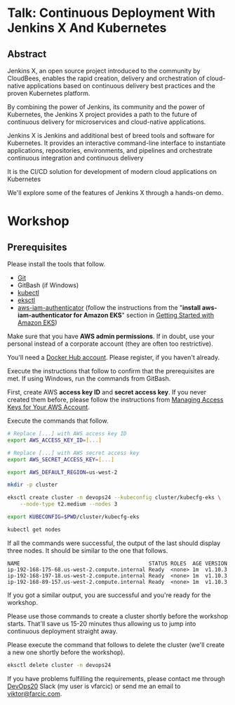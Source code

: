 # Talk: Continuous Deployment With Jenkins X And Kubernetes

## Abstract

Jenkins X, an open source project introduced to the community by CloudBees, enables the rapid creation, delivery and orchestration of cloud-native applications based on continuous delivery best practices and the proven Kubernetes platform.

By combining the power of Jenkins, its community and the power of Kubernetes, the Jenkins X project provides a path to the future of continuous delivery for microservices and cloud-native applications.

Jenkins X is Jenkins and additional best of breed tools and software for Kubernetes. It provides an interactive command-line interface to instantiate applications, repositories, environments, and pipelines and  orchestrate continuous integration and continuous delivery

It is the CI/CD solution for development of modern cloud applications on Kubernetes

We'll explore some of the features of Jenkins X through a hands-on demo.

# Workshop

## Prerequisites

Please install the tools that follow.

* [Git](https://git-scm.com/)
* GitBash (if Windows)
* [kubectl](https://kubernetes.io/docs/tasks/tools/install-kubectl/)
* [eksctl](https://github.com/weaveworks/eksctl)
* [aws-iam-authenticator](https://github.com/kubernetes-sigs/aws-iam-authenticator) (follow the instructions from the "**install aws-iam-authenticator for Amazon EKS**" section in [Getting Started with Amazon EKS](https://docs.aws.amazon.com/eks/latest/userguide/getting-started.html))

Make sure that you have **AWS admin permissions**. If in doubt, use your personal instead of a corporate account (they are often too restrictive).

You'll need a [Docker Hub account](https://hub.docker.com/). Please register, if you haven't already.

Execute the instructions that follow to confirm that the prerequisites are met. If using Windows, run the commands from GitBash.

First, create AWS **access key ID** and **secret access key**. If you never created them before, please follow the instructions from [Managing Access Keys for Your AWS Account](https://docs.aws.amazon.com/general/latest/gr/managing-aws-access-keys.html).

Execute the commands that follow.

```bash
# Replace [...] with AWS access key ID
export AWS_ACCESS_KEY_ID=[...]

# Replace [...] with AWS secret access key
export AWS_SECRET_ACCESS_KEY=[...]

export AWS_DEFAULT_REGION=us-west-2

mkdir -p cluster

eksctl create cluster -n devops24 --kubeconfig cluster/kubecfg-eks \
    --node-type t2.medium --nodes 3

export KUBECONFIG=$PWD/cluster/kubecfg-eks

kubectl get nodes
```

If all the commands were successful, the output of the last should display three nodes. It should be similar to the one that follows.

```
NAME                                         STATUS ROLES  AGE VERSION
ip-192-168-175-68.us-west-2.compute.internal Ready  <none> 1m  v1.10.3
ip-192-168-197-18.us-west-2.compute.internal Ready  <none> 1m  v1.10.3
ip-192-168-89-157.us-west-2.compute.internal Ready  <none> 1m  v1.10.3
```

If you got a similar output, you are successful and you're ready for the workshop.

Please use those commands to create a cluster shortly before the workshop starts. That'll save us 15-20 minutes thus allowing us to jump into continuous deployment straight away.

Please execute the command that follows to delete the cluster (we'll create a new one shortly before the workshop).

```bash
eksctl delete cluster -n devops24
```

If you have problems fulfilling the requirements, please contact me through [DevOps20](http://slack.devops20toolkit.com/) Slack (my user is vfarcic) or send me an email to viktor@farcic.com.